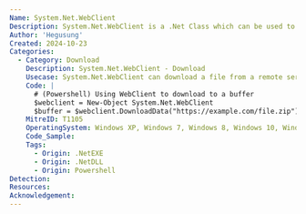 ```yaml
---
Name: System.Net.WebClient
Description: System.Net.WebClient is a .Net Class which can be used to download and upload data
Author: 'Hegusung'
Created: 2024-10-23
Categories:
  - Category: Download
    Description: System.Net.WebClient - Download
    Usecase: System.Net.WebClient can download a file from a remote server
    Code: |
      # (Powershell) Using WebClient to download to a buffer
      $webclient = New-Object System.Net.WebClient
      $buffer = $webclient.DownloadData("https://example.com/file.zip")
    MitreID: T1105
    OperatingSystem: Windows XP, Windows 7, Windows 8, Windows 10, Windows 11
    Code_Sample:
    Tags:
      - Origin: .NetEXE
      - Origin: .NetDLL
      - Origin: Powershell
Detection:
Resources:
Acknowledgement:
---
```

